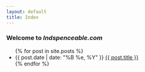 ```yaml
---
layout: default
title: Index
---
```


### Welcome to _Indspenceable.com_

<ul>
{% for post in site.posts %}
<li>
<span>{{ post.date | date: "%B %e, %Y" }}</span> <a href="{{ post.url }}">{{ post.title }}</a>
</li>
{% endfor %}
</ul>